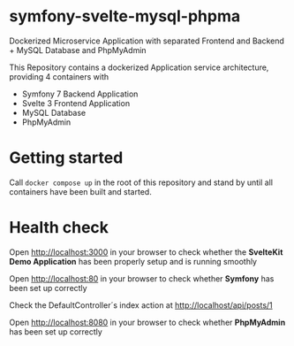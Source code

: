 # symfony-svelte-mysql-phpma
Dockerized Microservice Application with separated Frontend and Backend + MySQL Database and PhpMyAdmin

This Repository contains a dockerized Application service architecture, providing 4 containers with

* Symfony 7 Backend Application
* Svelte 3 Frontend Application 
* MySQL Database
* PhpMyAdmin 

# Getting started
Call `docker compose up` in the root of this repository and stand by until all containers have been built and started.

# Health check

Open [http://localhost:3000](http://localhost:3000 "") in your browser to check whether the **SvelteKit Demo Application** has been properly setup and is running smoothly

Open [http://localhost:80](http://localhost "") in your browser to check whether **Symfony** has been set up correctly

Check the DefaultController´s index action at [http://localhost/api/posts/1](http://localhost/api/posts/1 "")

Open [http://localhost:8080](http://localhost:8080 "") in your browser to check whether **PhpMyAdmin** has been set up correctly

